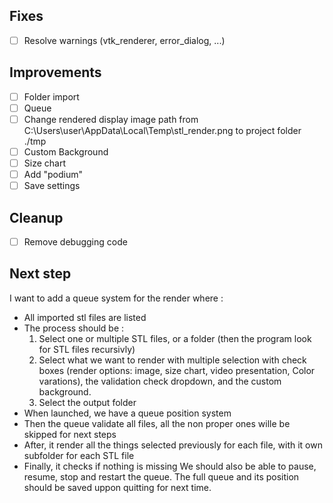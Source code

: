 ## Fixes

- [ ] Resolve warnings (vtk_renderer, error_dialog, ...)

## Improvements

- [ ] Folder import
- [ ] Queue
- [ ] Change rendered display image path from C:\Users\user\AppData\Local\Temp\stl_render.png to project folder ./tmp
- [ ] Custom Background
- [ ] Size chart
- [ ] Add "podium"
- [ ] Save settings

## Cleanup

- [ ] Remove debugging code

## Next step

I want to add a queue system for the render where :

- All imported stl files are listed
- The process should be :
  1. Select one or multiple STL files, or a folder (then the program look for STL files recursivly)
  2. Select what we want to render with multiple selection with check boxes (render options: image, size chart, video presentation, Color varations), the validation check dropdown, and the custom background.
  3. Select the output folder
- When launched, we have a queue position system
- Then the queue validate all files, all the non proper ones wille be skipped for next steps
- After, it render all the things selected previously for each file, with it own subfolder for each STL file
- Finally, it checks if nothing is missing
  We should also be able to pause, resume, stop and restart the queue.
  The full queue and its position should be saved uppon quitting for next time.
